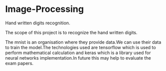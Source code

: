 # Image-Processing
Hand written digits recognition.

The scope of this project is to recognize the hand written digits.

The mnist is an organisation where they provide data.We can use their data to train the model.The technologies used are tensorflow which is used to perform mathematical calculation and keras which is a library used for neural networks implementation.In future this may help to evaluate the exam papers. 
